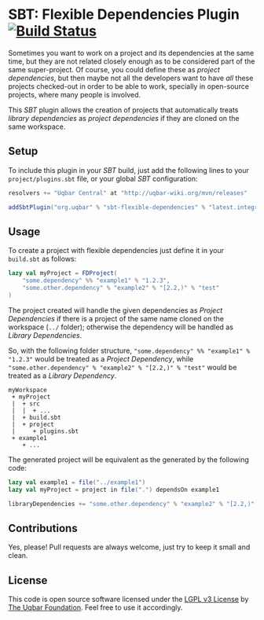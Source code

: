 SBT: Flexible Dependencies Plugin [![Build Status](https://travis-ci.org/uqbar-project/sbt-flexible-dependencies-plugin.svg?branch=master)](https://travis-ci.org/uqbar-project/sbt-flexible-dependencies-plugin)
=================================

Sometimes you want to work on a project and its dependencies at the same time, but they are not related closely enough
as to be considered part of the same super-project. Of course, you could define these as *project dependencies*, but
then maybe not all the developers want to have *all* these projects checked-out in order to be able to work, specially
in open-source projects, where many people is involved.

This *SBT* plugin allows the creation of projects that automatically treats *library dependencies* as
*project dependencies* if they are cloned on the same workspace.

Setup
-----

To include this plugin in your *SBT* build, just add the following lines to your `project/plugins.sbt` file, or your
global *SBT* configuration:

```scala
resolvers += "Uqbar Central" at "http://uqbar-wiki.org/mvn/releases"

addSbtPlugin("org.uqbar" % "sbt-flexible-dependencies" % "latest.integration")
```

Usage
-----

To create a project with flexible dependencies just define it in your `build.sbt` as follows:

```scala
lazy val myProject = FDProject(
	"some.dependency" %% "example1" % "1.2.3",
    "some.other.dependency" % "example2" % "[2.2,)" % "test"
)
```

The project created will handle the given dependencies as *Project Dependencies* if there is a project of the
same name cloned on the workspace (`../` folder); otherwise the dependency will be handled as *Library Dependencies*.

So, with the following folder structure, `"some.dependency" %% "example1" % "1.2.3"` would be treated as a
*Project Dependency*, while `"some.other.dependency" % "example2" % "[2.2,)" % "test"` would be treated as a
*Library Dependency*.

```
myWorkspace
 + myProject
 |  + src
 |  |  + ...
 |  + build.sbt
 |  + project
 |     + plugins.sbt
 + example1
 	+ ...
```

The generated project will be equivalent as the generated by the following code:

```scala
lazy val example1 = file("../example1")
lazy val myProject = project in file(".") dependsOn example1

libraryDependencies += "some.other.dependency" % "example2" % "[2.2,)" % "test"
```

Contributions
-------------

Yes, please! Pull requests are always welcome, just try to keep it small and clean.

License
-------

This code is open source software licensed under the [LGPL v3 License](https://www.gnu.org/licenses/lgpl.html) by [The Uqbar Foundation](http://www.uqbar-project.org/). Feel free to use it accordingly.